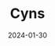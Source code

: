 ---  
layout: startup_page  
title: "Cyns"  
id: "cyns.com.br"  
permalink: "/cynscyns.com.br01302024/"  
website: "https://www.cyns.com.br/"  
funding_round: "Seed"  
funding_amount: ""  
investors: "Sumitomo Corporation, Lambarin Investimentos"  
about: "Cyns is a biotechnology company specializing in sustainable insect-based animal nutrition. They produce black soldier fly-based ingredients for animal feed, having received regulatory approval in Brazil. Their unique, cost-competitive rearing system leverages Brazil's climate and readily available sustainable food byproducts."  
markets: "Biotechnology, Agri-food, Animal Nutrition"  
hq: "Piracicaba, São Paulo, Brazil"  
founded_year: "2018"  
linkedin: "https://www.linkedin.com/company/cyns"  
twitter: ""  
instagram: ""  
facebook: "https://www.facebook.com/CYNSBSF"  
crunchbase: "https://www.crunchbase.com/organization/cyns"  
pitchbook: "https://pitchbook.com/profiles/company/571364-29"  

date_display: "30-Jan-2024"  
date: "2024-01-30"

# SEO Optimization  
meta_title: "Cyns - Seed"  
meta_description: "Cyns, Cyns is a biotechnology company specializing in sustainable insect-based animal nutrition. They produce black soldier fly-based ingredients for animal..."  
meta_keywords: "Cyns, Biotechnology, Agri-food, Animal Nutrition, Seed funding"  
canonical_url: "https://startup.projectstartups.com/cynscyns.com.br01302024/"  
---